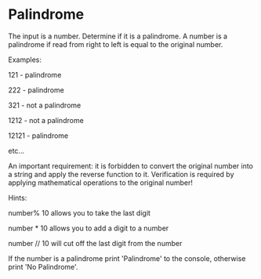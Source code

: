 # Palindrome
The input is a number. Determine if it is a palindrome. A number is a palindrome if read from right to left is equal to the original number.

Examples:

121 - palindrome

222 - palindrome

321 - not a palindrome

1212 - not a palindrome

12121 - palindrome

etc...

An important requirement: it is forbidden to convert the original number into a string and apply the reverse function to it. Verification is required by applying mathematical operations to the original number!

Hints:

number% 10 allows you to take the last digit

number * 10 allows you to add a digit to a number

number // 10 will cut off the last digit from the number

If the number is a palindrome print 'Palindrome' to the console, otherwise print 'No Palindrome'.
